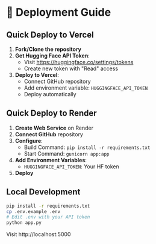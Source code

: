 # 🚀 Deployment Guide

## Quick Deploy to Vercel

1. **Fork/Clone the repository**
2. **Get Hugging Face API Token**: 
   - Visit https://huggingface.co/settings/tokens
   - Create new token with "Read" access
3. **Deploy to Vercel**:
   - Connect GitHub repository
   - Add environment variable: `HUGGINGFACE_API_TOKEN`
   - Deploy automatically

## Quick Deploy to Render

1. **Create Web Service** on Render
2. **Connect GitHub** repository
3. **Configure**:
   - Build Command: `pip install -r requirements.txt`
   - Start Command: `gunicorn app:app`
4. **Add Environment Variables**:
   - `HUGGINGFACE_API_TOKEN`: Your HF token
5. **Deploy**

## Local Development

```bash
pip install -r requirements.txt
cp .env.example .env
# Edit .env with your API token
python app.py
```

Visit http://localhost:5000
